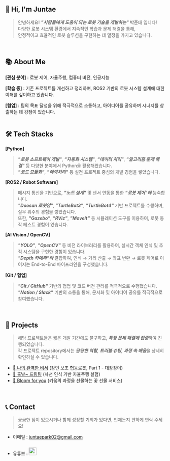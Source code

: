 ## 👋 Hi, I'm Juntae 

> 안녕하세요! ***"사람들에게 도움이 되는 로봇 기술을 개발하는"*** 박준태 입니다!  
> 다양한 로봇 시스템 환경에서 지속적인 학습과 문제 해결을 통해,  
> 안정적이고 효율적인 로봇 솔루션을 구현하는 데 열정을 가지고 있습니다.  
<br />

## 📚 About Me

**[관심 분야]** : 로봇 제어, 자율주행, 컴퓨터 비전, 인공지능
 
**[학습 중]** : 기존 프로젝트들 개선하고 정리하며, ROS2 기반의 로봇 시스템 설계에 대한 이해를 깊이하고 있습니다.  

**[협업]** : 팀의 목표 달성을 위해 적극적으로 소통하고, 아이디어를 공유하며 시너지를 창출하는 데 강점이 있습니다.  
<br />

## 🛠️ Tech Stacks
**[Python]**
> ***"로봇 소프트웨어 개발"***, ***"자동화 시스템"***, ***"데이터 처리"***, ***"알고리즘 문제 해결"*** 등 다양한 분야에서 Python을 활용해왔습니다.  
> ***"코드 모듈화"***, ***"예외처리"*** 등 실전 프로젝트 중심의 개발 경험을 쌓았습니다.  

**[ROS2 / Robot Software]**
> 메시지 통신을 기반으로, ***"노드 설계"*** 및 센서 연동을 통한 ***"로봇 제어"에*** 능숙합니다.  
> ***"Doosan 로봇암"***, ***"TurtleBot3"***, ***"TurtleBot4"*** 기반 프로젝트를 수행하며, 실무 위주의 경험을 쌓았습니다.  
> 또한, ***"Gazebo"***, ***"RViz"***, ***"Movelt"*** 등 시뮬레이션 도구를 이용하여, 로봇 동작 테스트 경험이 있습니다.  

**[AI Vision / OpenCV]**
> ***"YOLO"***, ***"OpenCV"*** 등 비전 라이브러리를 활용하여, 실시간 객체 인식 및 추적 시스템을 구현한 경험이 있습니다.  
> ***"Depth 카메라"와*** 결합하여, 인식 → 거리 산출 → 좌표 변환 → 로봇 제어로 이어지는 End-to-End 파이프라인을 구성했습니다.  

**[Git / 협업]**
> ***"Git / GitHub"*** 기반의 협업 및 코드 버전 관리를 적극적으로 수행했습니다.  
> ***"Notion / Slack"*** 기반의 소통을 통해, 문서화 및 아이디어 공유를 적극적으로 참여했습니다.  
<br />

## 📝 Projects  
> 해당 프로젝트들은 짧은 개발 기간에도 불구하고, ***특정 문제 해결에 집중***하여 진행되었습니다.  
> 각 프로젝트 repository에서는 ***담당한 역할***, ***트러블 슈팅***, ***과정 속 배움***을 상세히 확인하실 수 있습니다.  
- [🦾 나의 완벽한 비서](https://github.com/juntae02/my_perfect_secretary) (장인 보조 협동로봇, Part 1 - 대장장이)
- [🚗 출발~ 드림팀](https://github.com/juntae02/let-s_go_dream_team) (차선 인식 기반 자율주행 실험)
- [🌸 Bloom for you](https://github.com/juntae02/bloom_for_you) (키움의 과정을 선물하는 꽃 선물 서비스)
<!-- - [🚓🪝 탐라는 도로지킴이](https://github.com/juntae02/Tamna_is_road_guardian) (제주도 불법주정차 단속 및 견인 서비스) -->
<br />

## 📞 Contact
> 궁금한 점이 있으시거나 함께 성장할 기회가 있다면, 언제든지 편하게 연락 주세요!  
- 이메일 : juntaepark02@gmail.com
<!-- - 블로그 : <a href="">
  <img src="https://user-images.githubusercontent.com/68724828/185885678-8f619bfa-1160-4bb4-a026-f758a4014f82.png" height="26px" style="margin-top: 10px" />
  </a> -->
- 유튜브 : <a href="https://www.youtube.com/@the_jtpark">
  <img src="https://user-images.githubusercontent.com/1569988/159397141-21463bc2-2acf-416b-aa15-235664556f34.png" height="24px" style="margin-top: 10px" />
  </a>
<br />
